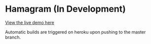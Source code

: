 # Hamagram (In Development)

[View the live demo here](https://hamagram.herokuapp.com/)

Automatic builds are triggered on heroku upon pushing to the master branch.
